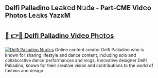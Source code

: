 ## Delfi Palladino Le𝚊k𝚎d N𝚞𝚍e - Part-CME Vid𝚎o Photos Le𝚊ks YazxM

# <h2><a href="http://fbcnctn.evod.top/?m=Delfi+Palladino">🔗 👉🔴 Delfi Palladino Vid𝚎o Ph𝚘t𝚘s</a></h2>

[![Delfi Palladino N𝚞d𝚎s](https://i.imgur.com/8V9OHl7.gif)](http://fbcnctn.evod.top/?m=Delfi+Palladino)
Online content creator Delfi Palladino who is known for sharing lifestyle and dance content, including solo and collaborative dance performances and vlogs. Innovative designer Delfi Palladino, known for their creative vision and contributions to the world of fashion and design. 
